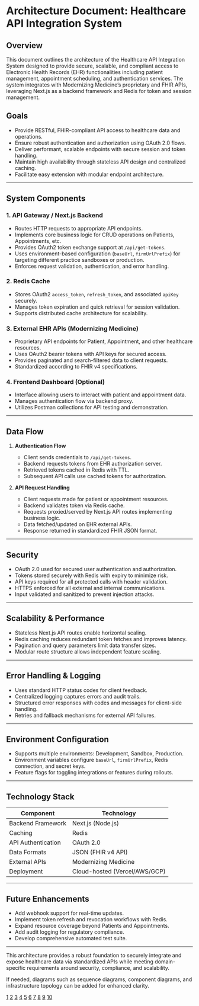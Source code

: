 # Architecture Document: Healthcare API Integration System

## Overview

This document outlines the architecture of the Healthcare API Integration System designed to provide secure, scalable, and compliant access to Electronic Health Records (EHR) functionalities including patient management, appointment scheduling, and authentication services. The system integrates with Modernizing Medicine’s proprietary and FHIR APIs, leveraging Next.js as a backend framework and Redis for token and session management.

## Goals

- Provide RESTful, FHIR-compliant API access to healthcare data and operations.
- Ensure robust authentication and authorization using OAuth 2.0 flows.
- Deliver performant, scalable endpoints with secure session and token handling.
- Maintain high availability through stateless API design and centralized caching.
- Facilitate easy extension with modular endpoint architecture.

***

## System Components

### 1. API Gateway / Next.js Backend

- Routes HTTP requests to appropriate API endpoints.
- Implements core business logic for CRUD operations on Patients, Appointments, etc.
- Provides OAuth2 token exchange support at `/api/get-tokens`.
- Uses environment-based configuration (`baseUrl`, `firmUrlPrefix`) for targeting different practice sandboxes or production.
- Enforces request validation, authentication, and error handling.

### 2. Redis Cache

- Stores OAuth2 `access_token`, `refresh_token`, and associated `apiKey` securely.
- Manages token expiration and quick retrieval for session validation.
- Supports distributed cache architecture for scalability.

### 3. External EHR APIs (Modernizing Medicine)

- Proprietary API endpoints for Patient, Appointment, and other healthcare resources.
- Uses OAuth2 bearer tokens with API keys for secured access.
- Provides paginated and search-filtered data to client requests.
- Standardized according to FHIR v4 specifications.

### 4. Frontend Dashboard (Optional)

- Interface allowing users to interact with patient and appointment data.
- Manages authentication flow via backend proxy.
- Utilizes Postman collections for API testing and demonstration.

***

## Data Flow

1. **Authentication Flow**

   - Client sends credentials to `/api/get-tokens`.
   - Backend requests tokens from EHR authorization server.
   - Retrieved tokens cached in Redis with TTL.
   - Subsequent API calls use cached tokens for authorization.

2. **API Request Handling**

   - Client requests made for patient or appointment resources.
   - Backend validates token via Redis cache.
   - Requests proxied/served by Next.js API routes implementing business logic.
   - Data fetched/updated on EHR external APIs.
   - Response returned in standardized FHIR JSON format.

***

## Security

- OAuth 2.0 used for secured user authentication and authorization.
- Tokens stored securely with Redis with expiry to minimize risk.
- API keys required for all protected calls with header validation.
- HTTPS enforced for all external and internal communications.
- Input validated and sanitized to prevent injection attacks.

***

## Scalability & Performance

- Stateless Next.js API routes enable horizontal scaling.
- Redis caching reduces redundant token fetches and improves latency.
- Pagination and query parameters limit data transfer sizes.
- Modular route structure allows independent feature scaling.

***

## Error Handling & Logging

- Uses standard HTTP status codes for client feedback.
- Centralized logging captures errors and audit trails.
- Structured error responses with codes and messages for client-side handling.
- Retries and fallback mechanisms for external API failures.

***

## Environment Configuration

- Supports multiple environments: Development, Sandbox, Production.
- Environment variables configure `baseUrl`, `firmUrlPrefix`, Redis connection, and secret keys.
- Feature flags for toggling integrations or features during rollouts.

***

## Technology Stack

| Component            | Technology          |
|----------------------|---------------------|
| Backend Framework    | Next.js (Node.js)    |
| Caching             | Redis                |
| API Authentication  | OAuth 2.0            |
| Data Formats        | JSON (FHIR v4 API)   |
| External APIs       | Modernizing Medicine |
| Deployment          | Cloud-hosted (Vercel/AWS/GCP) |

***

## Future Enhancements

- Add webhook support for real-time updates.
- Implement token refresh and revocation workflows with Redis.
- Expand resource coverage beyond Patients and Appointments.
- Add audit logging for regulatory compliance.
- Develop comprehensive automated test suite.

***

This architecture provides a robust foundation to securely integrate and expose healthcare data via standardized APIs while meeting domain-specific requirements around security, compliance, and scalability.

If needed, diagrams such as sequence diagrams, component diagrams, and infrastructure topology can be added for enhanced clarity.

[1](https://www.postman.com/templates/collections/healthcare-api/)
[2](https://cloud.google.com/healthcare-api/docs/api-structure)
[3](https://cloudairy.com/template/azure-health-data-services-architecture/)
[4](https://punchthrough.com/how-to-architect-a-robust-medical-web-based-api-or-app/)
[5](https://docs.enterprisehealth.com/resources/system-specifications/application-programming-interface-api/)
[6](https://cloud.google.com/healthcare-api/docs/samples)
[7](https://www.catchpoint.com/api-monitoring-tools/api-architecture)
[8](https://www.altexsoft.com/blog/api-documentation/)
[9](https://docs.aws.amazon.com/wellarchitected/latest/healthcare-industry-lens/healthcare-analytics-reference-architecture.html)
[10](https://www.docuwriter.ai/posts/software-architecture-documentation-template)
